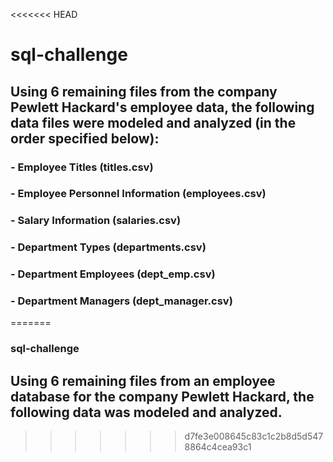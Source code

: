 <<<<<<< HEAD
# sql-challenge

## Using 6 remaining files from the company Pewlett Hackard's employee data, the following data files were modeled and analyzed (in the order specified below):

### - Employee Titles (titles.csv)
### - Employee Personnel Information (employees.csv)
### - Salary Information (salaries.csv)
### - Department Types (departments.csv)
### - Department Employees (dept_emp.csv)
### - Department Managers (dept_manager.csv)

=======
### sql-challenge
## Using 6 remaining files from an employee database for the company Pewlett Hackard, the following data was modeled and analyzed.
>>>>>>> d7fe3e008645c83c1c2b8d5d5478864c4cea93c1
